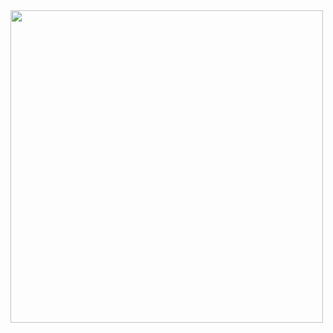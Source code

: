 <img src="https://github.com/zs-akkaya/freeCodeCamp-ResponsiveWebDesign-CertificationProjects/blob/main/SurveyForm/screenshot.png" width="500px">



